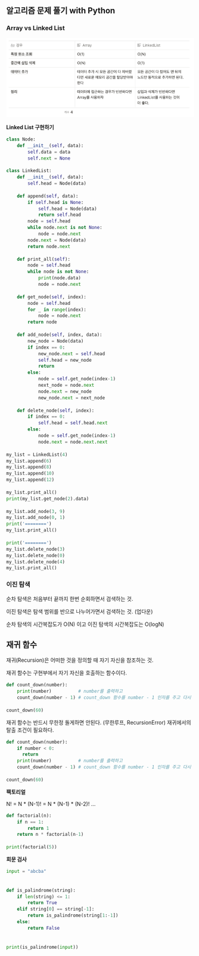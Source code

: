 ## 알고리즘 문제 풀기 with Python 

### Array vs Linked List

![image-20211207095259787](image-20211207095259787.png)



**Linked List 구현하기**

```python
class Node:
    def __init__(self, data):
        self.data = data
        self.next = None

class LinkedList:
    def __init__(self, data):
        self.head = Node(data)

    def append(self, data):
        if self.head is None:
            self.head = Node(data)
            return self.head
        node = self.head
        while node.next is not None:
            node = node.next
        node.next = Node(data)
        return node.next

    def print_all(self):
        node = self.head
        while node is not None:
            print(node.data)
            node = node.next

    def get_node(self, index):
        node = self.head
        for _ in range(index):
            node = node.next
        return node

    def add_node(self, index, data):
        new_node = Node(data)
        if index == 0:
            new_node.next = self.head
            self.head = new_node
            return
        else:
            node = self.get_node(index-1)
            next_node = node.next
            node.next = new_node
            new_node.next = next_node

    def delete_node(self, index):
        if index == 0:
            self.head = self.head.next
        else:
            node = self.get_node(index-1)
            node.next = node.next.next

my_list = LinkedList(4)
my_list.append(6)
my_list.append(8)
my_list.append(10)
my_list.append(12)

my_list.print_all()
print(my_list.get_node(2).data)

my_list.add_node(3, 9)
my_list.add_node(0, 1)
print('========')
my_list.print_all()

print('========')
my_list.delete_node(3)
my_list.delete_node(0)
my_list.delete_node(4)
my_list.print_all()
```



### 이진 탐색

순차 탐색은 처음부터 끝까지 한번 순회하면서 검색하는 것.

이진 탐색은 탐색 범위를 반으로 나누어가면서 검색하는 것. (업다운)

순차 탐색의 시간복잡도가 O(N) 이고 이진 탐색의 시간복잡도는 O(logN)



## 재귀 함수

재귀(Recursion)은 어떠한 것을 정의할 때 자기 자신을 참조하는 것.

재귀 함수는 구현부에서 자기 자신을 호출하는 함수이다.

```python
def count_down(number):
    print(number)          # number를 출력하고
    count_down(number - 1) # count_down 함수를 number - 1 인자를 주고 다시 호출한다!

count_down(60)
```

재귀 함수는 반드시 무한정 돌게하면 안된다. (무한루프, RecursionError) 재귀에서의 탈출 조건이 필요하다.

```python
def count_down(number):
    if number < 0:
      return
    print(number)          # number를 출력하고
    count_down(number - 1) # count_down 함수를 number - 1 인자를 주고 다시 호출한다!

count_down(60)
```



**팩토리얼**

N! = N * (N-1)! = N * (N-1) * (N-2)! ...

```python
def factorial(n):
    if n == 1:
        return 1
    return n * factorial(n-1)

print(factorial(5))
```



**회문 검사**

```python
input = "abcba"


def is_palindrome(string):
    if len(string) <= 1:
        return True
    elif string[0] == string[-1]:
        return is_palindrome(string[1:-1])
    else:
        return False


print(is_palindrome(input))
```

